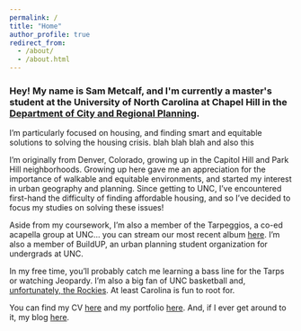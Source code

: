 ```yaml
---
permalink: /
title: "Home"
author_profile: true
redirect_from: 
  - /about/
  - /about.html
---
```

### Hey! My name is Sam Metcalf, and I'm currently a master's student at the University of North Carolina at Chapel Hill in the [Department of City and Regional Planning](https://planning.unc.edu/). 


I’m particularly focused on housing, and finding smart and equitable solutions to solving the housing crisis. blah blah blah and also this

I’m originally from Denver, Colorado, growing up in the Capitol Hill and Park Hill neighborhoods. Growing up here gave me an appreciation for the importance of walkable and equitable environments, and started my interest in urban geography and planning. Since getting to UNC, I’ve encountered first-hand the difficulty of finding affordable housing, and so I’ve decided to focus my studies on solving these issues!

Aside from my coursework, I’m also a member of the Tarpeggios, a co-ed acapella group at UNC… you can stream our most recent album [here](https://open.spotify.com/album/5XMETYH0wL2F3qDpWfVKzw?si=VrvuOPSGTauOjsTfjMlvNg). I’m also a member of BuildUP, an urban planning student organization for undergrads at UNC.

In my free time, you’ll probably catch me learning a bass line for the Tarps or watching Jeopardy. I’m also a big fan of UNC basketball and, [unfortunately, the Rockies](https://www.forbes.com/sites/tonyblengino/2023/05/05/colorado-rockies-might-be-the-most-hopeless-franchise-in-american-sports/?sh=30610192c925). At least Carolina is fun to root for.

You can find my CV [here](./cv.md) and my portfolio [here](./portfolio.html). And, if I ever get around to it, my blog [here](./year-archive.html).
